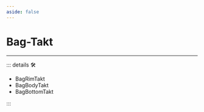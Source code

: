 ```yaml
---
aside: false
---
```

# Bag-Takt

---

<!-- =================================================== -->
<!-- =================================================== -->
<!-- =================================================== -->
<!-- =================================================== -->
<!-- =================================================== -->
::: details 🛠

- BagRimTakt
- BagBodyTakt
- BagBottomTakt

:::
